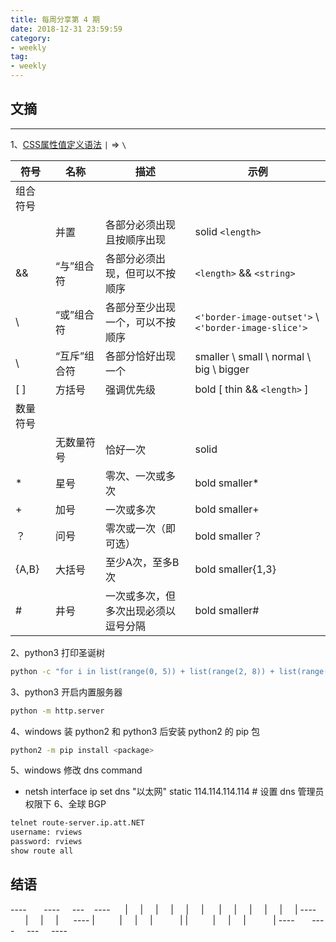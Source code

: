 ```yaml
---
title: 每周分享第 4 期
date: 2018-12-31 23:59:59
category:
- weekly
tag:
- weekly
---
```


## 文摘
---
1、[CSS属性值定义语法](https://developer.mozilla.org/zh-CN/docs/Web/CSS/Value_definition_syntax#%E6%80%BB%E7%BB%93)
`|` => `\`

| 符号 	| 名称 	| 描述 	| 示例 	|
|----------	|--------------	|--------------------------------------	|---------------------------------------------------	|
| 组合符号 	|  	|  	|  	|
|  	| 并置 	| 各部分必须出现且按顺序出现 	| solid `<length>`	|
| && 	| “与”组合符 	| 各部分必须出现，但可以不按顺序 	| `<length>` && `<string>` 	|
| \\ 	| “或”组合符 	| 各部分至少出现一个，可以不按顺序 	| `<'border-image-outset'>` \\ `<'border-image-slice'>` 	|
| \ 	| “互斥”组合符 	| 各部分恰好出现一个 	| smaller \ small \ normal \ big \ bigger 	|
| [ ] 	| 方括号 	| 强调优先级 	| bold [ thin && `<length>` ] 	|
| 数量符号 	|  	|  	|  	|
|  	| 无数量符号 	| 恰好一次 	| solid 	|
| * 	| 星号 	| 零次、一次或多次 	| bold smaller* 	|
| +  	| 加号 	| 一次或多次 	| bold smaller+ 	|
| ？ 	| 问号 	| 零次或一次（即可选） 	| bold smaller？ 	|
| {A,B} 	| 大括号 	| 至少A次，至多B次 	| bold smaller{1,3} 	|
| # 	| 井号 	| 一次或多次，但多次出现必须以逗号分隔 	| bold smaller# 	|

2、python3 打印圣诞树
```bash
python -c "for i in list(range(0, 5)) + list(range(2, 8)) + list(range(3, 12)) + [2, 2]: print(' ' * int((40-2*i-i/2)) + '*' * int((4*i+1+i)))"
```
3、python3 开启内置服务器
```bash
python -m http.server
```
4、windows 装 python2 和 python3 后安装 python2 的 pip 包
```bash
python2 -m pip install <package>
```
5、windows 修改 dns command
- netsh interface ip set dns "以太网" static 114.114.114.114    # 设置 dns 管理员权限下
6、全球 BGP
```bash
telnet route-server.ip.att.NET
username: rviews
password: rviews
show route all
```

## 结语

----&nbsp;&nbsp;&nbsp;&nbsp;&nbsp;&nbsp;&nbsp;----&nbsp;&nbsp;&nbsp;&nbsp;&nbsp;---&nbsp;&nbsp;&nbsp;&nbsp;----
&nbsp;&nbsp;&nbsp;&nbsp;&nbsp;|&nbsp;&nbsp;&nbsp;&nbsp;&nbsp;|&nbsp;&nbsp;&nbsp;&nbsp;&nbsp;|&nbsp;&nbsp;&nbsp;&nbsp;&nbsp;|&nbsp;&nbsp;&nbsp;&nbsp;&nbsp;|&nbsp;&nbsp;&nbsp;&nbsp;&nbsp;|
&nbsp;&nbsp;&nbsp;&nbsp;&nbsp;|&nbsp;&nbsp;&nbsp;&nbsp;&nbsp;|&nbsp;&nbsp;&nbsp;&nbsp;&nbsp;|&nbsp;&nbsp;&nbsp;&nbsp;&nbsp;|&nbsp;&nbsp;&nbsp;&nbsp;&nbsp;|&nbsp;&nbsp;&nbsp;&nbsp;&nbsp;|
----&nbsp;&nbsp;&nbsp;&nbsp;&nbsp;&nbsp;|&nbsp;&nbsp;&nbsp;&nbsp;&nbsp;|&nbsp;&nbsp;&nbsp;&nbsp;&nbsp;|&nbsp;&nbsp;&nbsp;&nbsp;&nbsp;&nbsp;----
|&nbsp;&nbsp;&nbsp;&nbsp;&nbsp;&nbsp;&nbsp;&nbsp;&nbsp;&nbsp;|&nbsp;&nbsp;&nbsp;&nbsp;&nbsp;|&nbsp;&nbsp;&nbsp;&nbsp;&nbsp;|&nbsp;&nbsp;&nbsp;&nbsp;&nbsp;&nbsp;&nbsp;&nbsp;&nbsp;&nbsp;&nbsp;|
|&nbsp;&nbsp;&nbsp;&nbsp;&nbsp;&nbsp;&nbsp;&nbsp;&nbsp;&nbsp;|&nbsp;&nbsp;&nbsp;&nbsp;&nbsp;|&nbsp;&nbsp;&nbsp;&nbsp;&nbsp;|&nbsp;&nbsp;&nbsp;&nbsp;&nbsp;&nbsp;&nbsp;&nbsp;&nbsp;&nbsp;&nbsp;|
----&nbsp;&nbsp;&nbsp;&nbsp;&nbsp;&nbsp;&nbsp;----&nbsp;&nbsp;&nbsp;&nbsp;&nbsp;---&nbsp;&nbsp;&nbsp;&nbsp;&nbsp;----
